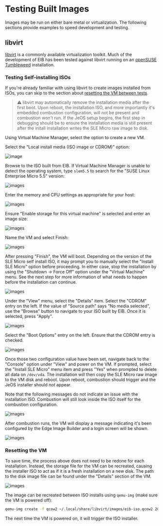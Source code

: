 # Testing Built Images

Images may be run on either bare metal or virtualization. The following sections provide examples to speed
development and testing.

## libvirt

[libvirt](https://libvirt.org/) is a commonly available virtualization toolkit. Much of the development of EIB
has been tested against libvirt running on an [openSUSE Tumbleweed](https://get.opensuse.org/tumbleweed/)
installation.

### Testing Self-installing ISOs

If you're already familiar with using libvirt to create images installed from ISOs, you can skip to the section
about [resetting the VM between tests](#resetting-the-vm).

> :warning: libvirt may automatically remove the installation media after the first boot. Upon reboot, the installation
> ISO, and more importantly it's embedded combustion configuration, will not be present and combustion won't run. If
> the JeOS setup begins, the first step in debugging should be to ensure the installation media is still present
> after the initall installation writes the SLE Micro raw image to disk.


Using Virtual Machine Manager, select the option to create a new VM. 

Select the "Local install media (ISO image or CDROM)" option:

![image](./images/libvirt-iso-1.png)

Browse to the ISO built from EIB. If Virtual Machine Manager is unable to detect the operating system, type `slem5.5`
to search for the "SUSE Linux Enterprise Micro 5.5" version:

![images](./images/libvirt-iso-2.png)

Enter the memory and CPU settings as appropriate for your host:

![images](./images/libvirt-iso-3.png)

Ensure "Enable storage for this virtual machine" is selected and enter an image size:

![images](./images/libvirt-iso-4.png)

Name the VM and select Finish:

![images](./images/libvirt-iso-5.png)

After pressing "Finish", the VM will boot. Depending on the version of the SLE Micro self install ISO, it may
prompt you to manually select the "Install SLE Micro" option before proceeding. In either case, stop the installation
by using the "Shutdown -> Force Off" option under the "Virtual Machine" menu. See the next step for more information
of what needs to happen before the installation can continue.

![images](./images/libvirt-iso-6.png)

Under the "View" menu, select the "Details" item. Select the "CDROM" entry on the left. If the value of "Source path"
says "No media selected", use the "Browse" button to navigate to your ISO built by EIB. Once it is selected, press
"Apply".

![images](./images/libvirt-iso-7.png)

Select the "Boot Options" entry on the left. Ensure that the CDROM entry is checked.

![images](./images/libvirt-iso-8.png)

Once those two configuration value have been set, navigate back to the "Console" option under "View" and power on
the VM. If prompted, select the "Install SLE Micro" menu item and press "Yes" when prompted to delete all data on
`/dev/vda`. The installation will then copy the SLE Micro raw image to the VM disk and reboot. Upon reboot,
combustion should trigger and the JeOS installer should *not* appear.

Note that the following messages do not indicate an issue with the installation ISO. Combustion will still look inside
the ISO itself for the combustion configuration.

![images](./images/libvirt-iso-9.png)

After combustion runs, the VM will display a message indicating it's been configured by the Edge Image Builder and
a login screen will be shown.

![images](./images/libvirt-iso-10.png)

### Resetting the VM 

To save time, the process above does not need to be redone for each installation. Instead, the storage file for the
VM can be recreated, causing the installer ISO to act as if it is a fresh installation on a new disk. The path to
the disk image file can be found under the "Details" section of the VM.

![images](./images/libvirt-iso-X.png)

The image can be recreated between ISO installs using `qemu-img` (make sure the VM is powered off):

```bash
qemu-img create -f qcow2 ~/.local/share/libvirt/images/eib-iso.qcow2 20G
```

The next time the VM is powered on, it will trigger the ISO installer.

